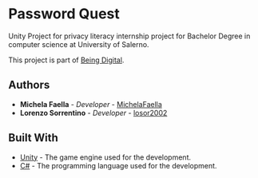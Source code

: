 # Password Quest

Unity Project for privacy literacy internship project for 
Bachelor Degree in computer science at University of Salerno.

This project is part of [Being Digital](https://github.com/MichelaFaella/BeingDigital).

## Authors

* **Michela Faella** - *Developer* - [MichelaFaella](https://github.com/MichelaFaella)
* **Lorenzo Sorrentino** - *Developer* - [losor2002](https://github.com/losor2002)

## Built With

* [Unity](https://unity.com/) - The game engine used for the development.
* [C#](https://learn.microsoft.com/it-it/dotnet/csharp/) - The programming language used for the development.